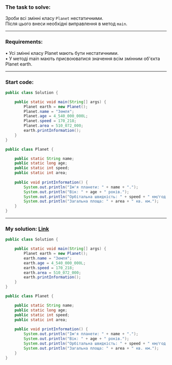 ### **The task to solve:**  

Зроби всі змінні класу `Planet` нестатичними.  
Після цього внеси необхідні виправлення в метод `main`.

---

### **Requirements:**  

• Усі змінні класу Planet мають бути нестатичними.  
• У методі main мають присвоюватися значення всім змінним об'єкта Planet earth.

---

### **Start code:**  

```java
public class Solution {

    public static void main(String[] args) {
        Planet earth = new Planet();
        Planet.name = "Земля";
        Planet.age = 4_540_000_000L;
        Planet.speed = 170_218;
        Planet.area = 510_072_000;
        earth.printInformation();
    }
}
```

```java
public class Planet {

    public static String name;
    public static long age;
    public static int speed;
    public static int area;
    
    public void printInformation() {
        System.out.println("Ім'я планети: " + name + ".");
        System.out.println("Вік: " + age + " років.");
        System.out.println("Орбітальна швидкість: " + speed + " км/год.");
        System.out.println("Загальна площа: " + area + " кв. км.");
    }
}
```

---

### **My solution: [Link](./src/)**  

```java
public class Solution {

    public static void main(String[] args) {
        Planet earth = new Planet();
        earth.name = "Земля";
        earth.age = 4_540_000_000L;
        earth.speed = 170_218;
        earth.area = 510_072_000;
        earth.printInformation();
    }
}
```

```java
public class Planet {

    public static String name;
    public static long age;
    public static int speed;
    public static int area;
    
    public void printInformation() {
        System.out.println("Ім'я планети: " + name + ".");
        System.out.println("Вік: " + age + " років.");
        System.out.println("Орбітальна швидкість: " + speed + " км/год.");
        System.out.println("Загальна площа: " + area + " кв. км.");
    }
}
```
